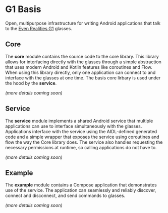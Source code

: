 # G1 Basis
Open, multipurpose infrastructure for writing Android applications that talk to the [Even Realities G1](https://www.evenrealities.com/g1) glasses.

## Core
The **core** module contains the source code to the core library. 
This library allows for interfacing directly with the glasses through a simple abstraction that uses modern Android and Kotlin features like coroutines and Flow. 
When using this library directly, only one application can connect to and interface with the glasses at one time. The basis core lirbary is used under the hood by the **service**.

*(more details coming soon)*

## Service
The **service** module implements a shared Android service that multiple applications can use to interface simultaneously with the glasses.  
Applications interface with the service using the AIDL-defined generated code and a simple wrapper that exposes the service using coroutines and flow the way the Core library does.
The service also handles requesting the necessary permissions at runtime, so calling applications do not have to.

*(more details coming soon)*

## Example
The **example** module contains a Compose application that demonstrates use of the service. 
The application can seamlessly and reliably discover, connect and disconnect, and send commands to glasses.

*(more details coming soon)*
